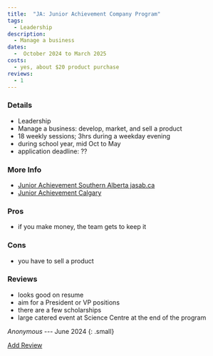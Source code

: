 ```yaml
---
title:  "JA: Junior Achievement Company Program"
tags: 
  - Leadership
description:
  - Manage a business
dates:
  -  October 2024 to March 2025 
costs:
  - yes, about $20 product purchase
reviews:
  - 1
---
```


### Details

- Leadership
- Manage a business: develop, market, and sell a product
- 18 weekly sessions; 3hrs during a weekday evening
- during school year, mid Oct to May
- application deadline: ??

### More Info
- [Junior Achievement Southern Alberta jasab.ca](https://jasab.ca/programs/details/company-program-after-school.html)
- [Junior Achievement Calgary](https://jasab.ca/regions/calgary.html)

### Pros
- if you make money, the team gets to keep it

### Cons
- you have to sell a product

### Reviews
>  
  - looks good on resume
  - aim for a President or VP positions
  - there are a few scholarships
  - large catered event at Science Centre at the end of the program

<cite>Anonymous</cite> --- June 2024
{: .small}

<div markdown="0"><a href="{{site.baseurl}}/contact" class="btn">Add Review</a></div>